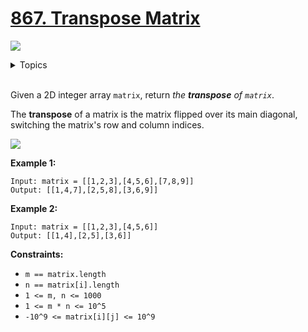 # [867. Transpose Matrix](https://leetcode-cn.com/problems/transpose-matrix/)

![](https://img.shields.io/badge/Difficulty-Easy-green.svg)

<details>
<summary>Topics</summary>

* [`Array`](https://leetcode-cn.com/tag/array/)

</details>
<br />

Given a 2D integer array `matrix`, return *the **transpose** of `matrix`*.

The **transpose** of a matrix is the matrix flipped over its main diagonal, switching the matrix's row and column indices.

![](https://assets.leetcode.com/uploads/2021/02/10/hint_transpose.png)

**Example 1:**

```
Input: matrix = [[1,2,3],[4,5,6],[7,8,9]]
Output: [[1,4,7],[2,5,8],[3,6,9]]
```

**Example 2:**

```
Input: matrix = [[1,2,3],[4,5,6]]
Output: [[1,4],[2,5],[3,6]]
```

**Constraints:**

 + `m == matrix.length`
 + `n == matrix[i].length`
 + `1 <= m, n <= 1000`
 + `1 <= m * n <= 10^5`
 + `-10^9 <= matrix[i][j] <= 10^9`
